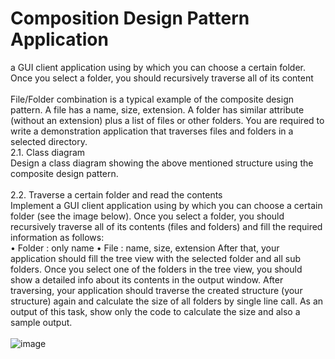 # Composition Design Pattern Application
a GUI client application using by which you can choose a certain folder. Once you select a folder, you should recursively traverse all of its content
\
\
File/Folder combination is a typical example of the composite design pattern. A file has a name, size, extension. A folder has similar attribute (without an extension) plus a list of files or other folders. You are required to write a demonstration application that traverses files and folders in a selected directory. 
\
2.1.	Class diagram	
Design a class diagram showing the above mentioned structure using the composite design pattern.
\
\
2.2.	Traverse a certain folder and read the contents	
\
Implement a GUI client application using by which you can choose a certain folder (see the image below). Once you select a folder, you should recursively traverse all of its contents (files and folders) and fill the required information as follows:		
•	Folder	: only name
•	File	: name, size, extension
After that, your application should fill the tree view with the selected folder and all sub folders. Once you select one of the folders in the tree view, you should show a detailed info about its contents in the output window. 
After traversing, your application should traverse the created structure (your structure) again and calculate the size of all folders by single line call. As an output of this task, show only the code to calculate the size and also a sample output. 
\
\
![image](https://user-images.githubusercontent.com/106669623/213929566-8248f2b3-9941-4cf2-a5a5-d7e716c3c5ff.png)
